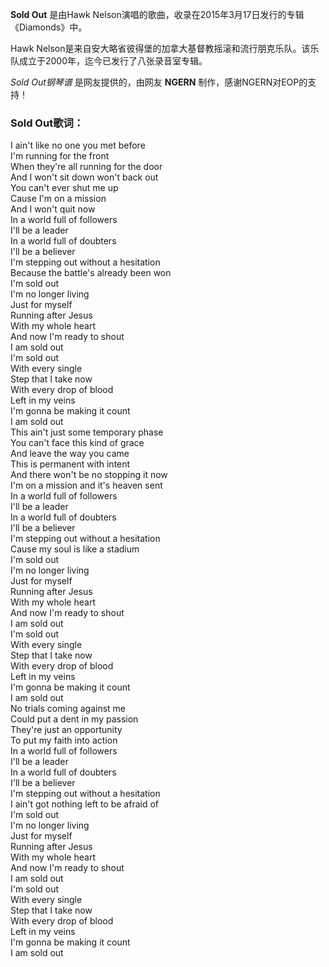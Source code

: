 

**Sold Out** 是由Hawk Nelson演唱的歌曲，收录在2015年3月17日发行的专辑《Diamonds》中。

Hawk Nelson是来自安大略省彼得堡的加拿大基督教摇滚和流行朋克乐队。该乐队成立于2000年，迄今已发行了八张录音室专辑。

_Sold Out钢琴谱_ 是网友提供的，由网友 **NGERN** 制作，感谢NGERN对EOP的支持！

### Sold Out歌词：

I ain't like no one you met before  
I'm running for the front  
When they're all running for the door  
And I won't sit down won't back out  
You can't ever shut me up  
Cause I'm on a mission  
And I won't quit now  
In a world full of followers  
I'll be a leader  
In a world full of doubters  
I'll be a believer  
I'm stepping out without a hesitation  
Because the battle's already been won  
I'm sold out  
I'm no longer living  
Just for myself  
Running after Jesus  
With my whole heart  
And now I'm ready to shout  
I am sold out  
I'm sold out  
With every single  
Step that I take now  
With every drop of blood  
Left in my veins  
I'm gonna be making it count  
I am sold out  
This ain't just some temporary phase  
You can't face this kind of grace  
And leave the way you came  
This is permanent with intent  
And there won't be no stopping it now  
I'm on a mission and it's heaven sent  
In a world full of followers  
I'll be a leader  
In a world full of doubters  
I'll be a believer  
I'm stepping out without a hesitation  
Cause my soul is like a stadium  
I'm sold out  
I'm no longer living  
Just for myself  
Running after Jesus  
With my whole heart  
And now I'm ready to shout  
I am sold out  
I'm sold out  
With every single  
Step that I take now  
With every drop of blood  
Left in my veins  
I'm gonna be making it count  
I am sold out  
No trials coming against me  
Could put a dent in my passion  
They're just an opportunity  
To put my faith into action  
In a world full of followers  
I'll be a leader  
In a world full of doubters  
I'll be a believer  
I'm stepping out without a hesitation  
I ain't got nothing left to be afraid of  
I'm sold out  
I'm no longer living  
Just for myself  
Running after Jesus  
With my whole heart  
And now I'm ready to shout  
I am sold out  
I'm sold out  
With every single  
Step that I take now  
With every drop of blood  
Left in my veins  
I'm gonna be making it count  
I am sold out


